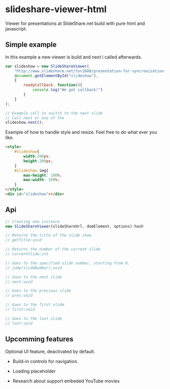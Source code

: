 slideshare-viewer-html
======================

Viewer for presentations at SlideShare.net build with pure html and javascript.

## Simple example
In this example a new viewer is build and next i called afterwards.
```js
var slideshow = new SlideShareViewer(
	"http://www.slideshare.net/tor2608/presentation-for-syncronization-test", 	// Url for the slideshow
	document.getElementById("slideshow"), 										
	{
		readyCallback: function(){
			console.log("We got callback!")
		}
	}
);

// Example call to switch to the next slide
// Call next or any of the 
slideshow.next();
```

Example of how to handle style and resize. Feel free to do what ever you like.
```html
<style>
	#slideshow{
		width:200px;
		height:200px;
	}
	#slideshow img{
		max-height: 100%;
		max-width: 100%;
	}
</style>
<div id="slideshow"></div>
```

## Api
```js
// Creating new instance
new SlideShareViewer(slideShareUrl, domElement, options):hash

// Returns the title of the slide show
// getTitle:void

// Returns the number of the current slide
// currentSlide:int

// Goes to the specified slide number, starting from 0.
// jump(slideNumber):void

// Goes to the next slide
// next:void

// Goes to the previous slide
// prev:void

// Goes to the first slide
// first:void

// Goes to the last slide
// last:void
```

## Upcomming features

Optional UI feature, deactivated by default.
- Build-in controls for navigation.
- Loading placeholder

- Research about support embeded YouTube movies
